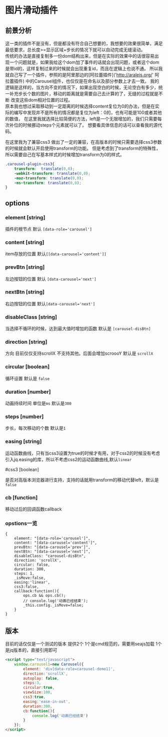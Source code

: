 # 图片滑动插件
## 前景分析
这一类的插件不是没有，但是都没有符合自己想要的，我想要的效果很简单，满足最低要求，总长度>=显示区域+步长的情况下就可以自动完成无缝滚动。  
传统的办法是直接复制多一份dom结构出来，但是在实际的效果中的话很容易出现一个问题就是，如果我给这个dom加了事件的话就会出现问题，或者这个dom  
是带id的，这样复制过来的时候就会出现重复id，而且在逻辑上也说不通。
所以我就自己写了一个插件，参照的是阿里那边的[阿拉蕾插件]('http://aralejs.org/' 阿拉蕾插件) 中的Carousel组件，也仅仅是在命名以及部分参数上才去一致。
我的逻辑是这样的，当方向不变的情况下，如果出现空白的时候，无论空白有多少，统一补充步长个数的图片，移动的距离就是需要自己去计算的了，无缝的过程就是不断
改变这些dom相对位置的过程。  
原本我也想过采取移动到一定距离的时候选择content复位为0的办法，但是在实际的编写中发现并不是所有的情况都是复位为left：0的，也有可能是100或者其他的数值，
在这里我就选择比较简便的方法，left是一个无限增加的，我们只需要每次补位的时候挪动steps个元素就可以了。
想要看具体信息的话可以查看我的源代码。

在这里我为了兼容css3 做出了一定的兼容，在高版本的时候只需要选择css3参数的时候就会默认开启使用transform的功能。
但是考虑到了transform的特殊性，所以需要自己在写基本样式的时候增加transform为0的样式。
```css
.carousel-plugin-css3{
    transform:  translate(0,0);
    -webkit-transform: translate(0,0);
    -moz-transform: translate(0,0);
    -ms-transform: translate(0,0);
}
```

## options

### element [string]

插件的根节点 默认 `[data-role='carousel']`

### content [string]

item存放的位置 默认`[[data-carousel='content']]`

### prevBtn [string]

左边按钮的位置 默认 `[data-carousel='next']`

### nextBtn [string]

右边按钮的位置  默认`[data-carousel='next']`

### disableClass [string] 

当选择不循环的时候，达到最大值时增加的函数 默认是 `[carousel-disBtn]`

### direction [string] 

方向 目前仅仅支持scrollX 不支持其他。后面会增加scroooY  默认是 `scrollX`

### circular [boolean] 

循环设置 默认是 `false`

### duration [number]  

动画持续时间  单位是`ms` 默认是`300`


### steps [number]

步长，每次移动的个数 默认是`1`

### easing [string] 

运动函数曲线，只有当css3设置为true的时候才有用，对于css2的时候没有考虑引入jq.easing的库，所以不考虑css2的运动函数曲线,默认`linear`

#css3 [boolean]

是否对高版本浏览器进行支持，支持的话就用transform的移动代替left，默认是`false`

### cb [function]

移动过后的回调函数callback  


### opstions一览

```
{
    element: "[data-role='carousel']",
    content: "[data-carousel='content']",
    prevBtn: "[data-carousel='prev']",
    nextBtn: "[data-carousel='next']",
    disableClass: "carousel-disBtn",
    direction: 'scrollX',
    circular: false,
    duration: 300,
    steps: 1,
    _isMove:false,
    easing:'linear',
    css3:false,
    callback:function(){
        ops.cb && ops.cb();
        // console.log('动画已经结束');
        _this.config._isMove=false;
    }
}
```


## 版本

目前的话仅仅是一个测试的版本
提供2个
1个是cmd规范的，需要用seajs加载
1个是jq版本的，直接引用即可

```html
<script type="text/javascript">
    window.carousel1=new Carousel({
        element: 'div[data-role=carousel-demo1]',
        direction:'scrollX',
        autoplay: false,
        steps:3,
        circular:true,
        viewSize:100,
        css3:true,
        easing:'ease-in-out',
        duration:300,
        cb:function(){
            console.log('动画已经结束')
        }
    });
</script>
```
